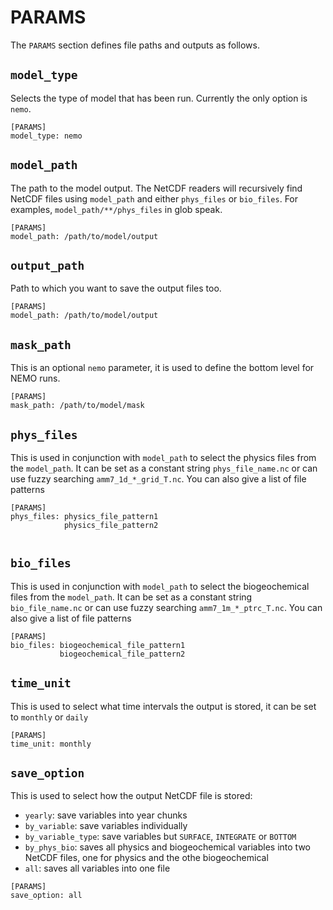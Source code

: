 # PARAMS

The `PARAMS` section defines file paths and outputs as follows.

## `model_type`

Selects the type of model that has been run. Currently the only option is `nemo`.

```
[PARAMS]
model_type: nemo
```

## `model_path`

The path to the model output. The NetCDF readers will recursively find NetCDF files
using `model_path` and either `phys_files` or `bio_files`. For examples, 
`model_path/**/phys_files` in glob speak.

```
[PARAMS]
model_path: /path/to/model/output
```
## `output_path`

Path to which you want to save the output files too.

```
[PARAMS]
model_path: /path/to/model/output
```

## `mask_path`

This is an optional `nemo` parameter, it is used to define the bottom level for NEMO
runs. 

```
[PARAMS]
mask_path: /path/to/model/mask
```

## `phys_files`

This is used in conjunction with `model_path` to select the physics files from the 
`model_path`. It can be set as a constant string `phys_file_name.nc` or can use
fuzzy searching `amm7_1d_*_grid_T.nc`. You can also give a list of file patterns
```
[PARAMS]
phys_files: physics_file_pattern1
            physics_file_pattern2
            
```
## `bio_files`

This is used in conjunction with `model_path` to select the biogeochemical files from the 
`model_path`. It can be set as a constant string `bio_file_name.nc` or can use
fuzzy searching `amm7_1m_*_ptrc_T.nc`. You can also give a list of file patterns

```
[PARAMS]
bio_files: biogeochemical_file_pattern1
           biogeochemical_file_pattern2
```
## `time_unit`

This is used to select what time intervals the output is stored, it can be set to `monthly`
or `daily`

```
[PARAMS]
time_unit: monthly
```
## `save_option`

This is used to select how the output NetCDF file is stored:

- `yearly`: save variables into year chunks
- `by_variable`: save variables individually
- `by_variable_type`: save variables but `SURFACE`, `INTEGRATE` or `BOTTOM`
- `by_phys_bio`: saves all physics and biogeochemical variables into two NetCDF files,
                 one for physics and the othe biogeochemical
- `all`: saves all variables into one file

```
[PARAMS]
save_option: all
```

